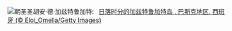 ![](https://www.bing.com/th?id=OHR.GaztelugatxeSunset_ZH-CN0553703567_UHD.jpg&w=1000)朝圣圣胡安·德·加兹特鲁加特:&nbsp;&ensp;[日落时分的加兹特鲁加特岛 , 巴斯克地区, 西班牙 (© Eloi_Omella/Getty Images)](https://www.bing.com/th?id=OHR.GaztelugatxeSunset_ZH-CN0553703567_UHD.jpg)
<br><br/>
